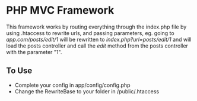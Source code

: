 # PHP MVC Framework

This framework works by routing everything through the index.php file by using .htaccess to rewrite urls, and passing parameters, eg. going to _app.com/posts/edit/1_ will be rewritten to _index.php?url=posts/edit/1_ and will load the posts controller and call the _edit_ method from the posts controller with the parameter "1".

## To Use

- Complete your config in app/config/config.php  
- Change the RewriteBase to your folder in /public/.htaccess
